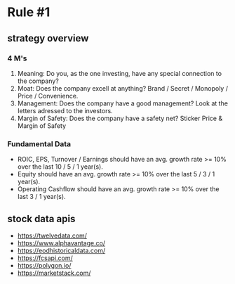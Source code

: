 # Rule #1
 
## strategy overview

### 4 M's
1. Meaning: Do you, as the one investing, have any special connection to the company?
2. Moat: Does the company excell at anything? Brand / Secret / Monopoly / Price / Convenience.
3. Management: Does the company have a good management? Look at the letters adressed to the investors.
4. Margin of Safety: Does the company have a safety net? Sticker Price & Margin of Safety

### Fundamental Data
- ROIC, EPS, Turnover / Earnings should have an avg. growth rate >= 10% over the last 10 / 5 / 1 year(s).
- Equity should have an avg. growth rate >= 10% over the last 5 / 3 / 1 year(s).
- Operating Cashflow should have an avg. growth rate >= 10% over the last 3 / 1 year(s).

## stock data apis
- https://twelvedata.com/
- https://www.alphavantage.co/
- https://eodhistoricaldata.com/
- https://fcsapi.com/
- https://polygon.io/
- https://marketstack.com/
